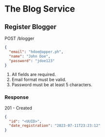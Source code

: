 # The Blog Service

## Register Blogger

POST /blogger
```json
{
  "email": "hdoe@apper.ph",
  "name": "John Doe",
  "password": "jdoe123"
}
```
1. All fields are required.
2. Email format must be valid.
3. Password must be at least 5 characters.

### Response
201 - Created
```json
{
  "id": "<UUID>",
  "date_registration": "2023-07-11T23:23:12"
}
```
